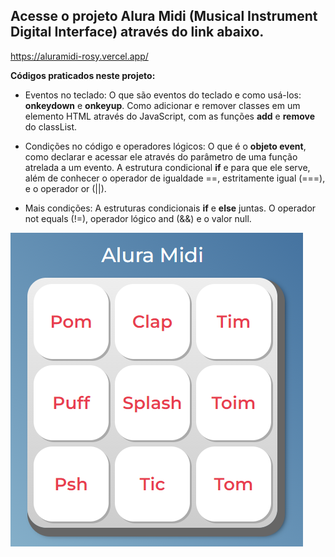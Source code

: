 ## Acesse o projeto Alura Midi (Musical Instrument Digital Interface) através do link abaixo.
https://aluramidi-rosy.vercel.app/

**Códigos praticados neste projeto:**
- Eventos no teclado:
O que são eventos do teclado e como usá-los: **onkeydown** e **onkeyup**. Como adicionar e remover classes em um elemento HTML através do JavaScript, com as funções **add** e **remove** do classList.

- Condições no código e operadores lógicos:
O que é o **objeto event**, como declarar e acessar ele através do parâmetro de uma função atrelada a um evento. A estrutura condicional **if** e para que ele serve, além de conhecer o operador de igualdade ==, estritamente igual (===), e o operador or (||).

- Mais condições:
A estruturas condicionais **if** e **else** juntas. O operador not equals (!=), operador lógico and (&&) e o valor null.

![Screenshot](images/wallpaper.PNG)